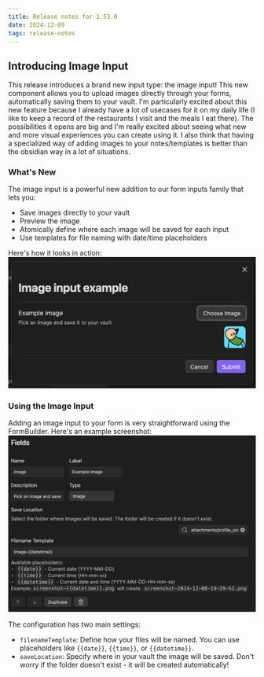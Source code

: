 ```yaml
---
title: Release notes for 1.53.0
date: 2024-12-09
tags: release-notes
---
```


## Introducing Image Input

This release introduces a brand new input type: the image input! This new component allows you to upload images directly through your forms, automatically saving them to your vault.
I'm particularly excited about this new feature because I already have a lot of usecases for it on my daily life (I like to keep a record of the restaurants I visit and the meals I eat there).
The possibilities it opens are big and I'm really excited about seeing what new and more visual experiences you can create using it.
I also think that having a specialized way of adding images to your notes/templates is better than the obsidian way in a lot of situations.

### What's New

The image input is a powerful new addition to our form inputs family that lets you:

- Save images directly to your vault
- Preview the image
- Atomically define where each image will be saved for each input
- Use templates for file naming with date/time placeholders

Here's how it looks in action:
![Image input example](image-input-example.png)

### Using the Image Input

Adding an image input to your form is very straightforward using the FormBuilder. Here's an example screenshot:
![image in input builder](image-input-builder.png)

The configuration has two main settings:

- `filenameTemplate`: Define how your files will be named. You can use placeholders like `{{date}}`, `{{time}}`, or `{{datetime}}`.
- `saveLocation`: Specify where in your vault the image will be saved. Don't worry if the folder doesn't exist - it will be created automatically!
